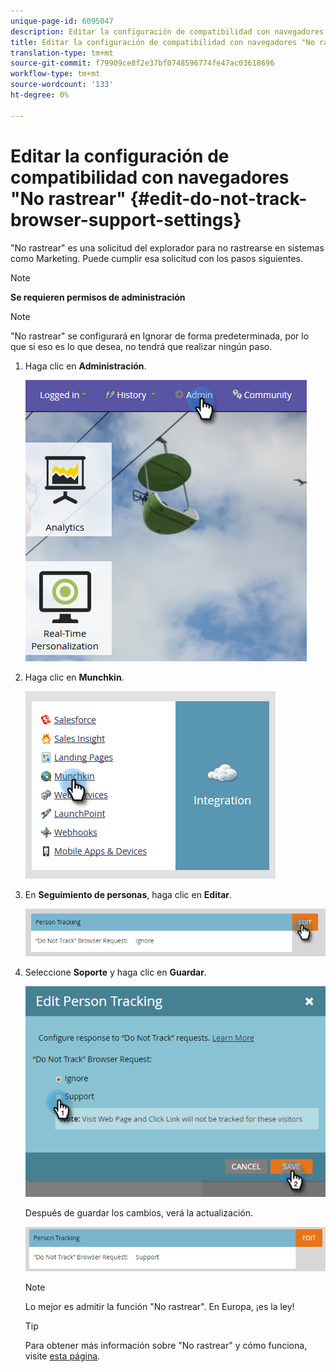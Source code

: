 ```yaml
---
unique-page-id: 6095047
description: Editar la configuración de compatibilidad con navegadores "No rastrear" - Documentos de marketing - Documentación del producto
title: Editar la configuración de compatibilidad con navegadores "No rastrear"
translation-type: tm+mt
source-git-commit: f79909ce8f2e37bf0748596774fe47ac03618696
workflow-type: tm+mt
source-wordcount: '133'
ht-degree: 0%

---
```



# Editar la configuración de compatibilidad con navegadores &quot;No rastrear&quot; {#edit-do-not-track-browser-support-settings}

&quot;No rastrear&quot; es una solicitud del explorador para no rastrearse en sistemas como Marketing. Puede cumplir esa solicitud con los pasos siguientes.

>[!NOTE]
>
>**Se requieren permisos de administración**

>[!NOTE]
>
>&quot;No rastrear&quot; se configurará en Ignorar de forma predeterminada, por lo que si eso es lo que desea, no tendrá que realizar ningún paso.

1. Haga clic en **Administración**.

   ![](assets/one.png)

1. Haga clic en **Munchkin**.

   ![](assets/two.png)

1. En **Seguimiento de personas**, haga clic en **Editar**.

   ![](assets/three-2.png)

1. Seleccione **Soporte** y haga clic en **Guardar**.

   ![](assets/four-1.png)

   Después de guardar los cambios, verá la actualización.

   ![](assets/five-1.png)

   >[!NOTE]
   >
   >Lo mejor es admitir la función &quot;No rastrear&quot;. En Europa, ¡es la ley!

   >[!TIP]
   >
   >Para obtener más información sobre &quot;No rastrear&quot; y cómo funciona, visite [esta página](https://en.wikipedia.org/wiki/Do_Not_Track).
